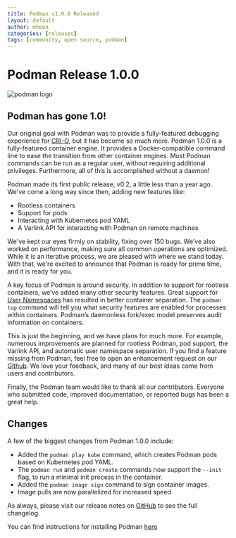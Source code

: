 ```yaml
---
title: Podman v1.0.0 Released
layout: default
author: mheon
categories: [releases]
tags: [community, open source, podman]
---
```


# Podman Release 1.0.0

![podman logo](../static/vectors/raw/podman.svg)

## Podman has gone 1.0!

Our original goal with Podman was to provide a fully-featured debugging experience for [CRI-O](https://github.com/kubernetes-sigs/cri-o), but it has become so much more. Podman 1.0.0 is a fully-featured container engine. It provides a Docker-compatible command line to ease the transition from other container engines. Most Podman commands can be run as a regular user, without requiring additional privileges. Furthermore, all of this is accomplished without a daemon!

<!--truncate-->

Podman made its first public release, v0.2, a little less than a year ago. We've come a long way since then, adding new features like:

- Rootless containers
- Support for pods
- Interacting with Kubernetes pod YAML
- A Varlink API for interacting with Podman on remote machines

We've kept our eyes firmly on stability, fixing over 150 bugs. We’ve also worked on performance, making sure all common operations are optimized. While it is an iterative process, we are pleased with where we stand today. With that, we're excited to announce that Podman is ready for prime time, and it is ready for you.

A key focus of Podman is around security. In addition to support for rootless containers, we’ve added many other security features. Great support for [User Namespaces](https://opensource.com/article/18/12/podman-and-user-namespaces) has resulted in better container separation. The `podman top` command will tell you what security features are enabled for processes within containers. Podman’s daemonless fork/exec model preserves audit information on containers.

This is just the beginning, and we have plans for much more. For example, numerous improvements are planned for rootless Podman, pod support, the Varlink API, and automatic user namespace separation. If you find a feature missing from Podman, feel free to open an enhancement request on our [Github](https://github.com/containers/podman/issues). We love your feedback, and many of our best ideas come from users and contributors.

Finally, the Podman team would like to thank all our contributors. Everyone who submitted code, improved documentation, or reported bugs has been a great help.

## Changes

A few of the biggest changes from Podman 1.0.0 include:

- Added the `podman play kube` command, which creates Podman pods based on Kubernetes pod YAML.
- The `podman run` and `podman create` commands now support the `--init` flag, to run a minimal init process in the container.
- Added the `podman image sign` command to sign container images.
- Image pulls are now parallelized for increased speed

As always, please visit our release notes on [GitHub](https://github.com/containers/podman/blob/main/RELEASE_NOTES.md) to see the full changelog.

You can find instructions for installing Podman [here](https://github.com/containers/podman/blob/main/install.md)
